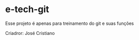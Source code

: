 # e-tech-git


Esse projeto é apenas para treinamento do git e suas funções


Criadror: José Cristiano
